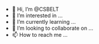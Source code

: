 - 👋 Hi, I’m @CSBELT
- 👀 I’m interested in ...
- 🌱 I’m currently learning ...
- 💞️ I’m looking to collaborate on ...
- 📫 How to reach me ...

<!---
CSBELT/CSBELT is a ✨ special ✨ repository because its `README.md` (this file) appears on your GitHub profile.
You can click the Preview link to take a look at your changes.
--->
